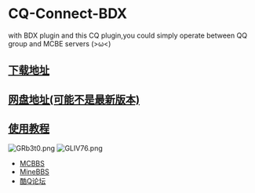 # CQ-Connect-BDX
with BDX plugin and this CQ plugin,you could simply operate between QQ group and MCBE servers (>ω&lt;)
## <a href="https://github.com/littlegao233/CQ-ConnectTo-BDX/releases/">下载地址</a><br/>
## <a href="http://www.tf3q.com/s/ij3xoz6f">网盘地址(可能不是最新版本)</a><br/>
## <a href="https://github.com/littlegao233/CQ-ConnectTo-BDX/blob/master/Guide.md">使用教程</a><br/>

![GRb3t0.png](https://s1.ax1x.com/2020/04/08/GRb3t0.png)
![GLIV76.png](https://s1.ax1x.com/2020/04/12/GLIV76.png)
- <a href="https://www.mcbbs.net/thread-1011364-1-1.html">MCBBS</a><br/>
- <a href="https://www.minebbs.com/resources/1023/">MineBBS</a><br/>
- <a href="https://cqp.cc/t/49225">酷Q论坛</a><br/>
